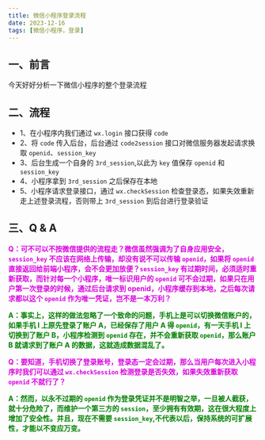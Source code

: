 ```yaml
---
title: 微信小程序登录流程
date: 2023-12-16
tags: [微信小程序，登录]
---
```


## 一、前言

今天好好分析一下微信小程序的整个登录流程

<!-- more -->

## 二、流程

- 1、在小程序内我们通过 `wx.login` 接口获得 `code`
- 2、将 `code` 传入后台，后台通过 `code2session` 接口对微信服务器发起请求换取 `openid`、`session_key`
- 3、后台生成一个自身的 `3rd_session`,以此为 `key` 值保存 `openid` 和 `session_key`
- 4、小程序拿到 `3rd_session` 之后保存在本地
- 5、小程序请求登录接口，通过 `wx.checkSession` 检查登录态，如果失效重新走上述登录流程，否则带上 `3rd_session` 到后台进行登录验证

## 三、Q & A

**<font color=danger>Q：可不可以不按微信提供的流程走？微信虽然强调为了自身应用安全，`session_key` 不应该在网络上传输，却没有说不可以传输 `openid`，如果将 `openid` 直接返回给前端小程序，会不会更加放便？`session_key` 有过期时间，必须适时重新获取，而针对每一个小程序，唯一标识用户的 `openid` 可不会过期，如果只在用户第一次登录的时候，通过后台请求到 openid，小程序缓存到本地，之后每次请求都以这个 `openid` 作为唯一凭证，岂不是一本万利？</font>**

**<font color=green>A：事实上，这样的做法忽略了一个致命的问题，手机上是可以切换微信账户的，如果手机 I 上原先登录了账户 A，已经保存了用户 A 得 `openid`，有一天手机 I 上切换到了账户 B，小程序检测到 `openid` 存在，并不会重新获取 `openid`，那么账户 B 就请求到了账户 A 的数据，这就造成数据混乱了。</font>**

**<font color=danger>Q：要知道，手机切换了登录账号，登录态一定会过期，那么当用户每次进入小程序时我们可以通过 `wx.checkSession` 检测登录是否失效，如果失效重新获取 `openid` 不就行了？</font>**

**<font color=green>A：然而，以永不过期的 `openid` 作为登录凭证并不是明智之举，一旦被人截获，就十分危险了，而维护一个第三方的 `session`，至少拥有有效期，这在很大程度上增加了安全性。并且，现在不需要 `session_key`,不代表以后，保持系统的可扩展性，才能以不变应万变。</font>**
